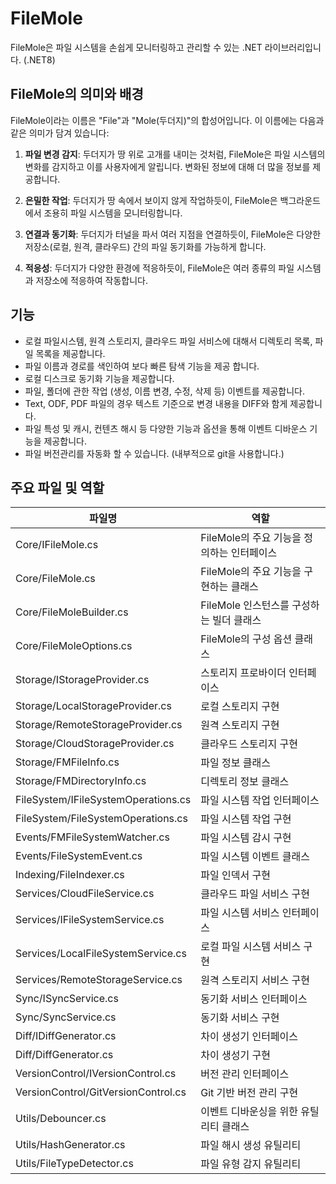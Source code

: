 # FileMole

FileMole은 파일 시스템을 손쉽게 모니터링하고 관리할 수 있는 .NET 라이브러리입니다. (.NET8)

## FileMole의 의미와 배경

FileMole이라는 이름은 "File"과 "Mole(두더지)"의 합성어입니다. 이 이름에는 다음과 같은 의미가 담겨 있습니다:

1. **파일 변경 감지**: 두더지가 땅 위로 고개를 내미는 것처럼, FileMole은 파일 시스템의 변화를 감지하고 이를 사용자에게 알립니다. 변화된 정보에 대해 더 많을 정보를 제공합니다.

2. **은밀한 작업**: 두더지가 땅 속에서 보이지 않게 작업하듯이, FileMole은 백그라운드에서 조용히 파일 시스템을 모니터링합니다.

3. **연결과 동기화**: 두더지가 터널을 파서 여러 지점을 연결하듯이, FileMole은 다양한 저장소(로컬, 원격, 클라우드) 간의 파일 동기화를 가능하게 합니다.

4. **적응성**: 두더지가 다양한 환경에 적응하듯이, FileMole은 여러 종류의 파일 시스템과 저장소에 적응하여 작동합니다.

## 기능
- 로컬 파일시스템, 원격 스토리지, 클라우드 파일 서비스에 대해서 디렉토리 목록, 파일 목록을 제공합니다.
- 파일 이름과 경로를 색인하여 보다 빠른 탐색 기능을 제공 합니다.
- 로컬 디스크로 동기화 기능을 제공합니다.
- 파일, 폴더에 관한 작업 (생성, 이름 변경, 수정, 삭제 등) 이벤트를 제공합니다.
- Text, ODF, PDF 파일의 경우 텍스트 기준으로 변경 내용을 DIFF와 함게 제공합니다.
- 파일 특성 및 캐시, 컨텐츠 해시 등 다양한 기능과 옵션을 통해 이벤트 디바운스 기능을 제공합니다.
- 파일 버전관리를 자동화 할 수 있습니다. (내부적으로 git을 사용합니다.)

## 주요 파일 및 역할

| 파일명 | 역할 |
|--------|------|
| Core/IFileMole.cs | FileMole의 주요 기능을 정의하는 인터페이스 |
| Core/FileMole.cs | FileMole의 주요 기능을 구현하는 클래스 |
| Core/FileMoleBuilder.cs | FileMole 인스턴스를 구성하는 빌더 클래스 |
| Core/FileMoleOptions.cs | FileMole의 구성 옵션 클래스 |
| Storage/IStorageProvider.cs | 스토리지 프로바이더 인터페이스 |
| Storage/LocalStorageProvider.cs | 로컬 스토리지 구현 |
| Storage/RemoteStorageProvider.cs | 원격 스토리지 구현 |
| Storage/CloudStorageProvider.cs | 클라우드 스토리지 구현 |
| Storage/FMFileInfo.cs | 파일 정보 클래스 |
| Storage/FMDirectoryInfo.cs | 디렉토리 정보 클래스 |
| FileSystem/IFileSystemOperations.cs | 파일 시스템 작업 인터페이스 |
| FileSystem/FileSystemOperations.cs | 파일 시스템 작업 구현 |
| Events/FMFileSystemWatcher.cs | 파일 시스템 감시 구현 |
| Events/FileSystemEvent.cs | 파일 시스템 이벤트 클래스 |
| Indexing/FileIndexer.cs | 파일 인덱서 구현 |
| Services/CloudFileService.cs | 클라우드 파일 서비스 구현 |
| Services/IFileSystemService.cs | 파일 시스템 서비스 인터페이스 |
| Services/LocalFileSystemService.cs | 로컬 파일 시스템 서비스 구현 |
| Services/RemoteStorageService.cs | 원격 스토리지 서비스 구현 |
| Sync/ISyncService.cs | 동기화 서비스 인터페이스 |
| Sync/SyncService.cs | 동기화 서비스 구현 |
| Diff/IDiffGenerator.cs | 차이 생성기 인터페이스 |
| Diff/DiffGenerator.cs | 차이 생성기 구현 |
| VersionControl/IVersionControl.cs | 버전 관리 인터페이스 |
| VersionControl/GitVersionControl.cs | Git 기반 버전 관리 구현 |
| Utils/Debouncer.cs | 이벤트 디바운싱을 위한 유틸리티 클래스 |
| Utils/HashGenerator.cs | 파일 해시 생성 유틸리티 |
| Utils/FileTypeDetector.cs | 파일 유형 감지 유틸리티 |